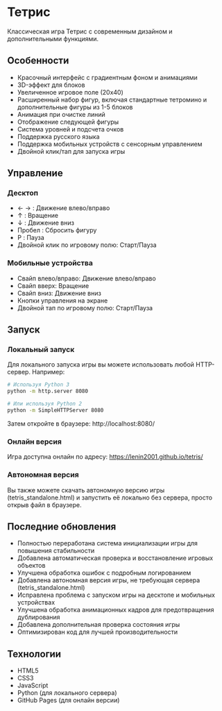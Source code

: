 # Тетрис

Классическая игра Тетрис с современным дизайном и дополнительными функциями.

## Особенности

- Красочный интерфейс с градиентным фоном и анимациями
- 3D-эффект для блоков
- Увеличенное игровое поле (20x40)
- Расширенный набор фигур, включая стандартные тетромино и дополнительные фигуры из 1-5 блоков
- Анимация при очистке линий
- Отображение следующей фигуры
- Система уровней и подсчета очков
- Поддержка русского языка
- Поддержка мобильных устройств с сенсорным управлением
- Двойной клик/тап для запуска игры

## Управление

### Десктоп
- ← → : Движение влево/вправо
- ↑ : Вращение
- ↓ : Движение вниз
- Пробел : Сбросить фигуру
- P : Пауза
- Двойной клик по игровому полю: Старт/Пауза

### Мобильные устройства
- Свайп влево/вправо: Движение влево/вправо
- Свайп вверх: Вращение
- Свайп вниз: Движение вниз
- Кнопки управления на экране
- Двойной тап по игровому полю: Старт/Пауза

## Запуск

### Локальный запуск

Для локального запуска игры вы можете использовать любой HTTP-сервер. Например:

```bash
# Используя Python 3
python -m http.server 8080

# Или используя Python 2
python -m SimpleHTTPServer 8080
```

Затем откройте в браузере:
http://localhost:8080/

### Онлайн версия

Игра доступна онлайн по адресу:
https://lenin2001.github.io/tetris/

### Автономная версия

Вы также можете скачать автономную версию игры (tetris_standalone.html) и запустить её локально без сервера, просто открыв файл в браузере.

## Последние обновления

- Полностью переработана система инициализации игры для повышения стабильности
- Добавлена автоматическая проверка и восстановление игровых объектов
- Улучшена обработка ошибок с подробным логированием
- Добавлена автономная версия игры, не требующая сервера (tetris_standalone.html)
- Исправлена проблема с запуском игры на десктопе и мобильных устройствах
- Улучшена обработка анимационных кадров для предотвращения дублирования
- Добавлена дополнительная проверка состояния игры
- Оптимизирован код для лучшей производительности

## Технологии

- HTML5
- CSS3
- JavaScript
- Python (для локального сервера)
- GitHub Pages (для онлайн версии)